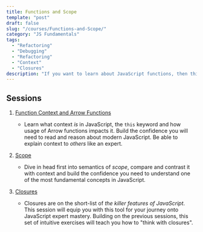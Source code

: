 ```yaml
---
title: Functions and Scope
template: "post"
draft: false
slug: "/courses/Functions-and-Scope/"
category: "JS Fundamentals"
tags:
  - "Refactoring"
  - "Debugging"
  - "Refactoring"
  - "Context"
  - "Closures"
description: "If you want to learn about JavaScript functions, then this is the course for you. Did you know that everything is a function? No? How about binding functions to Objects? Closures? Learn the digestible rules of arrow functions and when to use them best. What the heck is a this anyway? Become familiar with scope and context in JavaScript and use them to your advantage. By the end of this course, you will become familiar with all of these topics and more."
---
```


## Sessions

1.  [Function Context and Arrow Functions](Session-1-Context-&-Arrows)

    -   Learn what context _is_ in JavaScript, the `this` keyword and how usage
        of Arrow functions impacts it. Build the confidence you will need to
        read and reason about modern JavaScript. Be able to explain context to
        _others_ like an expert.

2.  [Scope](Session-2-Scope)

    -   Dive in head first into semantics of _scope_, compare and contrast it
        with context and build the confidence you need to understand one of the
        most fundamental concepts in JavaScript.

3.  [Closures](Session-3-Closures)

    -   Closures are on the short-list of _the killer features of JavaScript_.
        This session will equip you with this tool for your journey onto
        JavaScript expert mastery. Building on the previous sessions, this set
        of intuitive exercises will teach you how to "think with closures".